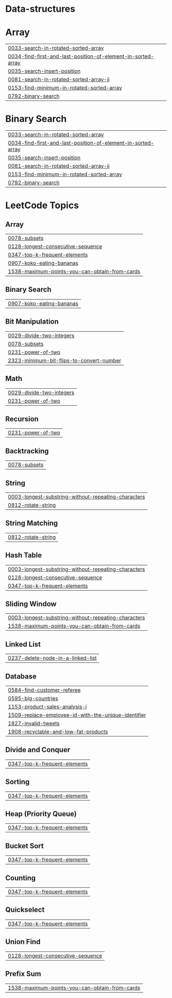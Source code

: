 # Data-structures


# Array
|  |
| ------- |
| [0033-search-in-rotated-sorted-array](https://github.com/durgesh2411/Data-structures/tree/master/0033-search-in-rotated-sorted-array) |
| [0034-find-first-and-last-position-of-element-in-sorted-array](https://github.com/durgesh2411/Data-structures/tree/master/0034-find-first-and-last-position-of-element-in-sorted-array) |
| [0035-search-insert-position](https://github.com/durgesh2411/Data-structures/tree/master/0035-search-insert-position) |
| [0081-search-in-rotated-sorted-array-ii](https://github.com/durgesh2411/Data-structures/tree/master/0081-search-in-rotated-sorted-array-ii) |
| [0153-find-minimum-in-rotated-sorted-array](https://github.com/durgesh2411/Data-structures/tree/master/0153-find-minimum-in-rotated-sorted-array) |
| [0792-binary-search](https://github.com/durgesh2411/Data-structures/tree/master/0792-binary-search) |
# Binary Search
|  |
| ------- |
| [0033-search-in-rotated-sorted-array](https://github.com/durgesh2411/Data-structures/tree/master/0033-search-in-rotated-sorted-array) |
| [0034-find-first-and-last-position-of-element-in-sorted-array](https://github.com/durgesh2411/Data-structures/tree/master/0034-find-first-and-last-position-of-element-in-sorted-array) |
| [0035-search-insert-position](https://github.com/durgesh2411/Data-structures/tree/master/0035-search-insert-position) |
| [0081-search-in-rotated-sorted-array-ii](https://github.com/durgesh2411/Data-structures/tree/master/0081-search-in-rotated-sorted-array-ii) |
| [0153-find-minimum-in-rotated-sorted-array](https://github.com/durgesh2411/Data-structures/tree/master/0153-find-minimum-in-rotated-sorted-array) |
| [0792-binary-search](https://github.com/durgesh2411/Data-structures/tree/master/0792-binary-search) |
<!---LeetCode Topics Start-->
# LeetCode Topics
## Array
|  |
| ------- |
| [0078-subsets](https://github.com/durgesh2411/Data-structures/tree/master/0078-subsets) |
| [0128-longest-consecutive-sequence](https://github.com/durgesh2411/Data-structures/tree/master/0128-longest-consecutive-sequence) |
| [0347-top-k-frequent-elements](https://github.com/durgesh2411/Data-structures/tree/master/0347-top-k-frequent-elements) |
| [0907-koko-eating-bananas](https://github.com/durgesh2411/Data-structures/tree/master/0907-koko-eating-bananas) |
| [1538-maximum-points-you-can-obtain-from-cards](https://github.com/durgesh2411/Data-structures/tree/master/1538-maximum-points-you-can-obtain-from-cards) |
## Binary Search
|  |
| ------- |
| [0907-koko-eating-bananas](https://github.com/durgesh2411/Data-structures/tree/master/0907-koko-eating-bananas) |
## Bit Manipulation
|  |
| ------- |
| [0029-divide-two-integers](https://github.com/durgesh2411/Data-structures/tree/master/0029-divide-two-integers) |
| [0078-subsets](https://github.com/durgesh2411/Data-structures/tree/master/0078-subsets) |
| [0231-power-of-two](https://github.com/durgesh2411/Data-structures/tree/master/0231-power-of-two) |
| [2323-minimum-bit-flips-to-convert-number](https://github.com/durgesh2411/Data-structures/tree/master/2323-minimum-bit-flips-to-convert-number) |
## Math
|  |
| ------- |
| [0029-divide-two-integers](https://github.com/durgesh2411/Data-structures/tree/master/0029-divide-two-integers) |
| [0231-power-of-two](https://github.com/durgesh2411/Data-structures/tree/master/0231-power-of-two) |
## Recursion
|  |
| ------- |
| [0231-power-of-two](https://github.com/durgesh2411/Data-structures/tree/master/0231-power-of-two) |
## Backtracking
|  |
| ------- |
| [0078-subsets](https://github.com/durgesh2411/Data-structures/tree/master/0078-subsets) |
## String
|  |
| ------- |
| [0003-longest-substring-without-repeating-characters](https://github.com/durgesh2411/Data-structures/tree/master/0003-longest-substring-without-repeating-characters) |
| [0812-rotate-string](https://github.com/durgesh2411/Data-structures/tree/master/0812-rotate-string) |
## String Matching
|  |
| ------- |
| [0812-rotate-string](https://github.com/durgesh2411/Data-structures/tree/master/0812-rotate-string) |
## Hash Table
|  |
| ------- |
| [0003-longest-substring-without-repeating-characters](https://github.com/durgesh2411/Data-structures/tree/master/0003-longest-substring-without-repeating-characters) |
| [0128-longest-consecutive-sequence](https://github.com/durgesh2411/Data-structures/tree/master/0128-longest-consecutive-sequence) |
| [0347-top-k-frequent-elements](https://github.com/durgesh2411/Data-structures/tree/master/0347-top-k-frequent-elements) |
## Sliding Window
|  |
| ------- |
| [0003-longest-substring-without-repeating-characters](https://github.com/durgesh2411/Data-structures/tree/master/0003-longest-substring-without-repeating-characters) |
| [1538-maximum-points-you-can-obtain-from-cards](https://github.com/durgesh2411/Data-structures/tree/master/1538-maximum-points-you-can-obtain-from-cards) |
## Linked List
|  |
| ------- |
| [0237-delete-node-in-a-linked-list](https://github.com/durgesh2411/Data-structures/tree/master/0237-delete-node-in-a-linked-list) |
## Database
|  |
| ------- |
| [0584-find-customer-referee](https://github.com/durgesh2411/Data-structures/tree/master/0584-find-customer-referee) |
| [0595-big-countries](https://github.com/durgesh2411/Data-structures/tree/master/0595-big-countries) |
| [1153-product-sales-analysis-i](https://github.com/durgesh2411/Data-structures/tree/master/1153-product-sales-analysis-i) |
| [1509-replace-employee-id-with-the-unique-identifier](https://github.com/durgesh2411/Data-structures/tree/master/1509-replace-employee-id-with-the-unique-identifier) |
| [1827-invalid-tweets](https://github.com/durgesh2411/Data-structures/tree/master/1827-invalid-tweets) |
| [1908-recyclable-and-low-fat-products](https://github.com/durgesh2411/Data-structures/tree/master/1908-recyclable-and-low-fat-products) |
## Divide and Conquer
|  |
| ------- |
| [0347-top-k-frequent-elements](https://github.com/durgesh2411/Data-structures/tree/master/0347-top-k-frequent-elements) |
## Sorting
|  |
| ------- |
| [0347-top-k-frequent-elements](https://github.com/durgesh2411/Data-structures/tree/master/0347-top-k-frequent-elements) |
## Heap (Priority Queue)
|  |
| ------- |
| [0347-top-k-frequent-elements](https://github.com/durgesh2411/Data-structures/tree/master/0347-top-k-frequent-elements) |
## Bucket Sort
|  |
| ------- |
| [0347-top-k-frequent-elements](https://github.com/durgesh2411/Data-structures/tree/master/0347-top-k-frequent-elements) |
## Counting
|  |
| ------- |
| [0347-top-k-frequent-elements](https://github.com/durgesh2411/Data-structures/tree/master/0347-top-k-frequent-elements) |
## Quickselect
|  |
| ------- |
| [0347-top-k-frequent-elements](https://github.com/durgesh2411/Data-structures/tree/master/0347-top-k-frequent-elements) |
## Union Find
|  |
| ------- |
| [0128-longest-consecutive-sequence](https://github.com/durgesh2411/Data-structures/tree/master/0128-longest-consecutive-sequence) |
## Prefix Sum
|  |
| ------- |
| [1538-maximum-points-you-can-obtain-from-cards](https://github.com/durgesh2411/Data-structures/tree/master/1538-maximum-points-you-can-obtain-from-cards) |
<!---LeetCode Topics End-->